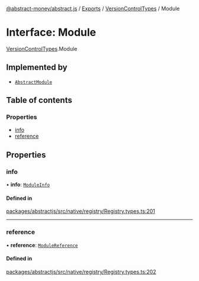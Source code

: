 [@abstract-money/abstract.js](../README.md) / [Exports](../modules.md) / [VersionControlTypes](../modules/VersionControlTypes.md) / Module

# Interface: Module

[VersionControlTypes](../modules/VersionControlTypes.md).Module

## Implemented by

- [`AbstractModule`](../classes/AbstractModule.md)

## Table of contents

### Properties

- [info](VersionControlTypes.Module.md#info)
- [reference](VersionControlTypes.Module.md#reference)

## Properties

### info

• **info**: [`ModuleInfo`](VersionControlTypes.ModuleInfo.md)

#### Defined in

[packages/abstractjs/src/native/registry/Registry.types.ts:201](https://github.com/AbstractSDK/frontend/blob/07410073/packages/abstractjs/src/native/registry/Registry.types.ts#L201)

___

### reference

• **reference**: [`ModuleReference`](../modules/VersionControlTypes.md#modulereference)

#### Defined in

[packages/abstractjs/src/native/registry/Registry.types.ts:202](https://github.com/AbstractSDK/frontend/blob/07410073/packages/abstractjs/src/native/registry/Registry.types.ts#L202)
